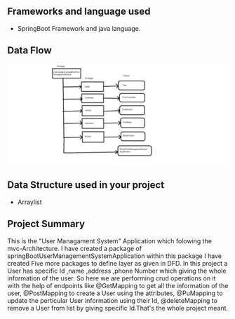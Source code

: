 ## Frameworks and language used 
* SpringBoot Framework and java language.
## Data Flow

![Data Flow](DFD.png)
## Data Structure used in your project
* Arraylist
## Project Summary

This is the "User Managament System" Application which folowing the mvc-Architecture. I have created a package of springBootUserManagementSystemApplication within this package I have created Five more packages to define layer as given in DFD. In this project a User has specific Id ,name ,address ,phone Number which giving the whole information of the user.
So here we are performing crud operations on it with the help of endpoints like @GetMapping to get all the information of the user, @PostMapping to create a User using the attributes,
@PuMapping to update the perticular User information using their Id, @deleteMapping to remove a User from list by giving specific Id.That's the whole project meant. 

